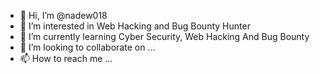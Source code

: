 - 👋 Hi, I’m @nadew018
- 👀 I’m interested in Web Hacking and Bug Bounty Hunter
- 🌱 I’m currently learning Cyber Security, Web Hacking And Bug Bounty
- 💞️ I’m looking to collaborate on ...
- 📫 How to reach me ...

<!---
nadew018/nadew018 is a ✨ special ✨ repository because its `README.md` (this file) appears on your GitHub profile.
You can click the Preview link to take a look at your changes.
--->
